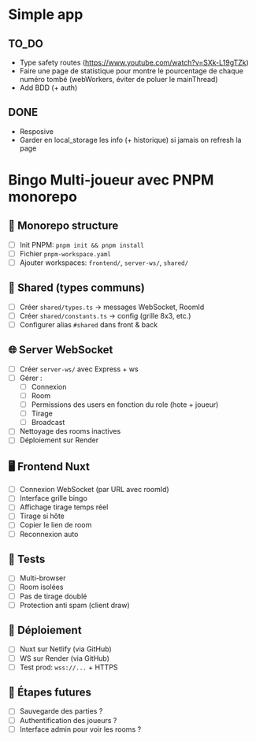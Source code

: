 # Simple app

## TO_DO
- Type safety routes (https://www.youtube.com/watch?v=SXk-L19gTZk)
- Faire une page de statistique pour montre le pourcentage de chaque numéro tombé (webWorkers, éviter de poluer le mainThread)
- Add BDD (+ auth)

## DONE
- Resposive
- Garder en local_storage les info (+ historique) si jamais on refresh la page


# Bingo Multi-joueur avec PNPM monorepo

## 📁 Monorepo structure
- [ ] Init PNPM: `pnpm init && pnpm install`
- [ ] Fichier `pnpm-workspace.yaml`
- [ ] Ajouter workspaces: `frontend/`, `server-ws/`, `shared/`

## 🧩 Shared (types communs)
- [ ] Créer `shared/types.ts` → messages WebSocket, RoomId
- [ ] Créer `shared/constants.ts` → config (grille 8x3, etc.)
- [ ] Configurer alias `#shared` dans front & back

## 🌐 Server WebSocket
- [ ] Créer `server-ws/` avec Express + ws
- [ ] Gérer :
  - [ ] Connexion
  - [ ] Room
  - [ ] Permissions des users en fonction du role (hote + joueur)
  - [ ] Tirage
  - [ ] Broadcast
- [ ] Nettoyage des rooms inactives
- [ ] Déploiement sur Render

## 🖥 Frontend Nuxt
- [ ] Connexion WebSocket (par URL avec roomId)
- [ ] Interface grille bingo
- [ ] Affichage tirage temps réel
- [ ] Tirage si hôte
- [ ] Copier le lien de room
- [ ] Reconnexion auto

## 🧪 Tests
- [ ] Multi-browser
- [ ] Room isolées
- [ ] Pas de tirage doublé
- [ ] Protection anti spam (client draw)

## 🚀 Déploiement
- [ ] Nuxt sur Netlify (via GitHub)
- [ ] WS sur Render (via GitHub)
- [ ] Test prod: `wss://...` + HTTPS

## 🔮 Étapes futures
- [ ] Sauvegarde des parties ?
- [ ] Authentification des joueurs ?
- [ ] Interface admin pour voir les rooms ?
